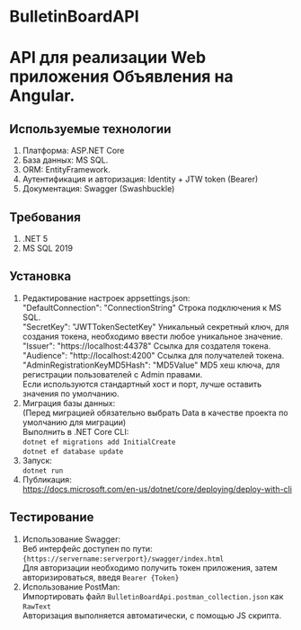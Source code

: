 # BulletinBoardAPI
# API для реализации Web приложения Объявления на Angular.
## Используемые технологии
 1. Платформа: ASP.NET Core
 2. База данных: MS SQL.
 3. ОRМ: EntityFramework.
 4. Аутентификация и авторизация: Identity + JTW token (Bearer)
 5. Документация: Swagger (Swashbuckle)
## Требования
1. .NET 5
2. MS SQL 2019
## Установка
1. Редактирование настроек appsettings.json:  
"DefaultConnection": "ConnectionString" Cтрока подключения к MS SQL.  
"SecretKey": "JWTTokenSectetKey" Уникальный секретный ключ, для создания токена, необходимо ввести любое уникальное значение.   
"Issuer": "https://localhost:44378" Ссылка для создателя токена.  
"Audience": "http://localhost:4200" Ссылка для получателей токена.  
"AdminRegistrationKeyMD5Hash": "MD5Value" MD5 хеш ключа, для регистрации пользователей с Admin правами.  
Если используются стандартный хост и порт, лучше оставить значения по умолчанию.  
2. Миграция базы данных:  
(Перед миграцией обязательно выбрать Data в качестве проекта по умолчанию для миграции)  
Выполнить в .NET Core CLI:  
`dotnet ef migrations add InitialCreate`  
`dotnet ef database update`  
3. Запуск:  
`dotnet run`  
4. Публикация:  
https://docs.microsoft.com/en-us/dotnet/core/deploying/deploy-with-cli  
## Тестирование  
1. Использование Swagger:    
Веб интерфейс доступен по пути:  
`{https://servername:serverport}/swagger/index.html`  
Для авторизации необходимо получить токен приложения, затем авторизироваться, введя `Bearer {Token}`    
2. Использование PostMan:  
Импортировать файл `BulletinBoardApi.postman_collection.json` как `RawText`    
Авторизация выполняется автоматически, с помощью JS скрипта.

